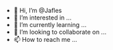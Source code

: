 - 👋 Hi, I’m @Jafles
- 👀 I’m interested in ...
- 🌱 I’m currently learning ...
- 💞️ I’m looking to collaborate on ...
- 📫 How to reach me ...

<!---
Jafles/Jafles is a ✨ special ✨ repository because its `README.md` (this file) appears on your GitHub profile.
You can click the Preview link to take a look at your changes.
--->
